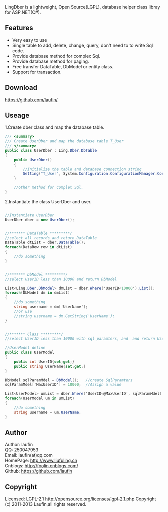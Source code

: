 
LingDber is a lightweight, Open Source(LGPL), database helper class libray for ASP.NET(C#).

## Features

* Very easy to use
* Single table to add, delete, change, query,  don't need to to write Sql code. 
* Provide database method for complex Sql.
* Provide database method for paging.
* Free transfer DataTable, DbModel or entity class.
* Support for transaction.


## Download

https://github.com/laufin/

## Useage


1.Create dber class and map the database table.  

```C#
/// <summary>
/// Create UserDber and map the database table T_User
/// </summary>
public class UserDber : Ling.Dber.DbTable
{
	public UserDber()
	{
		//Initialize the table and database connection string
		Setting("T_User", System.Configuration.ConfigurationManager.ConnectionStrings["connstring"].ConnectionString);
	}

	//other method for complex Sql.
}
```

2.Instantiate the class UserDber and user.

```C#

//Instantiate UserDber
UserDber dber = new UserDber();


//******* DataTable *********/
//select all records and return DataTable
DataTable dtList = dber.DataTable();
foreach(DataRow row in dtList)
{
	//do something
}


//******* DbModel *********/
//select UserID less than 10000 and return DbModel

List<Ling.Dber.DbModel> dmList = dber.Where('UserID<10000').List();
foreach(DbModel dm in dmList)
{
	//do something
	string username = dm['UserName'];
	//or use
	//string username = dm.GetString('UserName');
}


//******* Class *********/
//select UserID less than 10000 with sql paramters, and  and return UserModel

//UserModel define
public class UserModel
{
	public int UserID{set;get;}
	public string UserName{set;get;}
}

DbModel sqlParamMdel = DbModel();	//create SqlParamters
sqlParamMdel['MaxUserID'] = 10000;	//Assign a value

List<UserModel> umList = dber.Where('UserID<@MaxUserID', sqlParamMdel).List<UserModel>();
foreach(UserModel um in umList)
{
	//do something
	string username = um.UserName;
}


```


## Author

Author: laufin  
QQ: 250047953  
Email: laufin(at)qq.com  
HomePage: http://www.liufuling.cn  
Cnblogs: http://foolin.cnblogs.com/  
Github: https://github.com/laufin

## Copyright

Licensed:  LGPL-2.1 <http://opensource.org/licenses/lgpl-2.1.php>
Copyright (c) 2011-2013 Laufin,all rights reserved.





